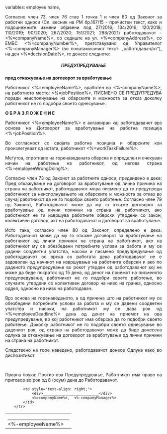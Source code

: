 variables: employee name, 

<p style="text-align: justify; font-weight: normal"> Согласно член 73, член 76 став 1 точка 1 и член 80 од Законот за работни односи (Сл. весник на РМ бр.167/15 - пречистен текст, како и подоцнежните измени објавени под  27/2016; 134/2016; 120/2018; 110/2019; 90/2020; 267/2020; 151/2021; 288/2021)  работодавачот - <%=companyName%>, со седиште на ул. <%=companyAddress%>, со ЕМБС <%=companyNumber%>, претставувано од Управителот <%=companyManager%> (во понатамошниот текст: „работодавач/от“), на ден <%=decisionDate%>, го донесе следното: </p>
<h5 style="text-align: center; font-weight: bold"> ПРЕДУПРЕДУВАЊЕ  </h5>
<h7 style="text-align: center; font-weight: bold"> пред откажување на договорот за вработување </h7>

<p style="text-align: justify; font-weight: normal"> Работникот <%=employeeName%>, вработен во <%-companyName%>, на работното место: <%=jobPosition%>, ПИСМЕНО СЕ ПРЕДУПРЕДУВА поради неисполнување на обврските и можноста за отказ доколку работникот не го подобри своето однесување. </p>
<h7 style="text-align: center; font-weight: bold"> О Б Р А З Л О Ж Е Н И Е </h7>
<p style="text-align: justify; font-weight: normal"> Работникот <%=employeeName%> е ангажиран кај работодавачот врз основа на Договорот за вработување на работна позиција <%=jobPosition%>.  </p>
<p style="text-align: justify; font-weight: normal"> Во согласност со својата работна позиција и обврските кои произлегуваат од истата, работникот <%=workTaskFailure%>.  </p>
<p style="text-align: justify; font-weight: normal"> Меѓутоа, спротивно на горенаведената обврска и определен и очекуван начин на работење на работникот, од негова страна <%=employeeWrongDoing%>. </p>
<p style="text-align: justify; font-weight: normal"> Согласно член 73 од Законот за работните односи, предвидено е дека: Пред откажување на договорот за вработување од лична причина на страна на работникот, работодавачот мора писмено да го предупреди работникот за неисполнувањето на обврските и можноста за отказ во случај работникот да не го подобри своето работење. Согласно член 79 од Законот, Работодавачот може да му го откаже договорот за вработување од лични причини на страна на работникот, ако работникот не ги извршува работните обврски утврдени со закон, колективен договор, акт на работодавачот и договорот за вработување.  </p>
<p style="text-align: justify; font-weight: normal"> Исто така, согласно член 80 од Законот, определено е дека: Работодавачот може да му го откаже договорот за вработување на работникот од лични причини на страна на работникот, ако на работникот му се обезбедени потребните услови за работа и му се дадени соодветни упатства, насоки и писмено предупредување од работодавачот во врска со работата дека работодавачот не е задоволен од начинот на извршување на работните обврски и ако по даденото предупредување во рокот утврден од работодавачот кој не може да биде пократок од 15 дена, од денот на приемот на писменото предупредување, работникот не го подобри своето работење, во случаите утврдени со колективен договор на ниво на гранка, односно оддел, односно на ниво на работодавач. </p>
<p style="text-align: justify; font-weight: normal"> Врз основа на горенаведеното, а од причина што на работникот му се обезбедени потребните услови за работа и му се дадени соодветни упатства и насоки, на работникот му се дава рок од <%=employeeDeadline%> дена од денот на приемот на ова предупредување, во кој работникот има обврска да го подобри своето работење. Доколку работникот не го подобри своето однесување во дадениот рок, од страна на работодавачот може да биде донесена одлука за откажување на договорот за вработување од лични причини на страна на работникот.  </p>
<p style="text-align: justify; font-weight: normal"> Следствено на горе наведено, работодавачот донесе Одлука како во диспозитивот.  </p>
<br>
<p style="text-align: justify; font-weight: normal"> Правна поука: 	Против ова Предупредување, Работникот има право на приговор во рок од 8 (осум) дена до Работодавачот. </p>

<table data-pdfmake='{"widths":[250, 250]}'>
        <tr style="border: none">
            <td style="text-align: left;">
                <div>___________________________</div>
                <%-employeeName%>
            </td>
            
            <td style="text-align: right;">
                <div>_________________________</div>
                <%=companyName%>,  <%-companyManager%>
            </td>
        </tr>
</table>
